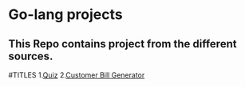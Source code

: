 # Go-lang projects
## This Repo contains project from the different sources.

#TITLES
1.[Quiz](https://github.com/dholendar14/Go-lang/tree/main/quiz)
2.[Customer Bill Generator](https://github.com/dholendar14/Go-lang/tree/main/customer%20bill%20generator)
